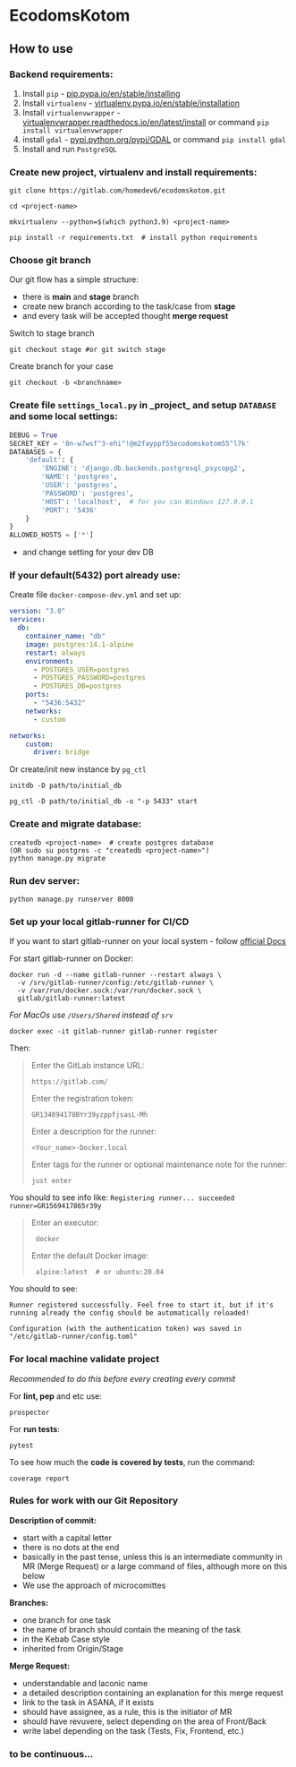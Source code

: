 # EcodomsKotom 

## How to use

### Backend requirements:

  1. Install `pip` - [pip.pypa.io/en/stable/installing](https://pip.pypa.io/en/stable/installing/#installation)
  2. Install `virtualenv` - [virtualenv.pypa.io/en/stable/installation](https://virtualenv.pypa.io/en/stable/installation/#installation)
  3. Install `virtualenvwrapper` - [virtualenvwrapper.readthedocs.io/en/latest/install](https://virtualenvwrapper.readthedocs.io/en/latest/install.html#installation) or command `pip install virtualenvwrapper`
  4. install `gdal` - [pypi.python.org/pypi/GDAL](https://pypi.python.org/pypi/GDAL) or command `pip install gdal`
  5. Install and run `PostgreSQL`

### Create new project, virtualenv and install requirements: ###
```
git clone https://gitlab.com/homedev6/ecodomskotom.git
```
```
cd <project-name> 
```
```
mkvirtualenv --python=$(which python3.9) <project-name>
```
```pip
pip install -r requirements.txt  # install python requirements
```

### Choose git branch
Our git flow has a simple structure:
- there is **main** and **stage** branch
- create new branch according to the task/case from **stage**
- and every task will be accepted thought **merge request**

Switch to stage branch
```
git checkout stage #or git switch stage
```
Create branch for your case
```
git checkout -b <branchname>
```

### Create file `settings_local.py` in \_project_ and setup `DATABASE` and some local settings: ###
```python
DEBUG = True
SECRET_KEY = '0n-w7wsf^3-ehi^!@m2fayppf55ecodomskotom55^l7k'
DATABASES = {
    'default': {
        'ENGINE': 'django.db.backends.postgresql_psycopg2',  
        'NAME': 'postgres',
        'USER': 'postgres',
        'PASSWORD': 'postgres',
        'HOST': 'localhost',  # for you can Windows 127.0.0.1
        'PORT': '5436'
    }
}
ALLOWED_HOSTS = ['*']
```    
* and change setting for your dev DB 

### If your default(5432) port already use:
Create file `docker-compose-dev.yml` and set up:
```yaml
version: "3.0"
services:
  db:
    container_name: "db"
    image: postgres:14.1-alpine
    restart: always
    environment:
      - POSTGRES_USER=postgres
      - POSTGRES_PASSWORD=postgres
      - POSTGRES_DB=postgres
    ports:
      - "5436:5432"
    networks:
      - custom

networks:
    custom:
      driver: bridge
```


Or create/init new instance by `pg_ctl`
```
initdb -D path/to/initial_db
```
```
pg_ctl -D path/to/initial_db -o "-p 5433" start
```


### Create and migrate database:

    createdb <project-name>  # create postgres database
    (OR sudo su postgres -c "createdb <project-name>")
    python manage.py migrate

### Run dev server:

    python manage.py runserver 8000

### Set up your local gitlab-runner for CI/CD

If you want to start gitlab-runner on your local system - follow [official Docs](https://docs.gitlab.com/runner/install/)

For start gitlab-runner on Docker:
```
docker run -d --name gitlab-runner --restart always \
  -v /srv/gitlab-runner/config:/etc/gitlab-runner \
  -v /var/run/docker.sock:/var/run/docker.sock \
  gitlab/gitlab-runner:latest
```
_For MacOs use `/Users/Shared` instead of `srv`_ 
```
docker exec -it gitlab-runner gitlab-runner register
```
Then:

> Enter the GitLab instance URL:
>        
>     https://gitlab.com/ 
>Enter the registration token:
>
>     GR134894178BYr39yzppfjsasL-Mh
> Enter a description for the runner:
> 
>     <Your_name>-Docker.local
> 
> Enter tags for the runner or optional maintenance note for the runner:
> 
>     just enter

You should to see info like: `Registering runner... succeeded                     runner=GR1569417865r39y`

> Enter an executor:  
> 
>      docker
> Enter the default Docker image:
> 
>      alpine:latest  # or ubuntu:20.04


You should to see: 

`Runner registered successfully. Feel free to start it, but if it's running already the config should be automatically reloaded!`

`Configuration (with the authentication token) was saved in "/etc/gitlab-runner/config.toml" `

### For local machine validate project
_Recommended to do this before every creating every commit_

For **lint, pep** and etc use:
```commandline
prospector
```
For **run tests**:
```commandline
pytest 
```
To see how much the **code is covered by tests**, run the command:
```commandline
coverage report
```

### Rules for work with our Git Repository

**Description of commit:**
- start with a capital letter
- there is no dots at the end
- basically in the past tense, unless this is an intermediate community in MR (Merge Request) or a large command of files, although more on this below
- We use the approach of microcomittes

**Branches:**
- one branch for one task
- the name of branch should contain the meaning of the task
- in the Kebab Case style
- inherited from Origin/Stage


**Merge Request:**
- understandable and laconic name
- a detailed description containing an explanation for this merge request
- link to the task in ASANA, if it exists
- should have assignee, as a rule, this is the initiator of MR
- should have revuvere, select depending on the area of Front/Back
- write label depending on the task (Tests, Fix, Frontend, etc.)

### to be continuous...
